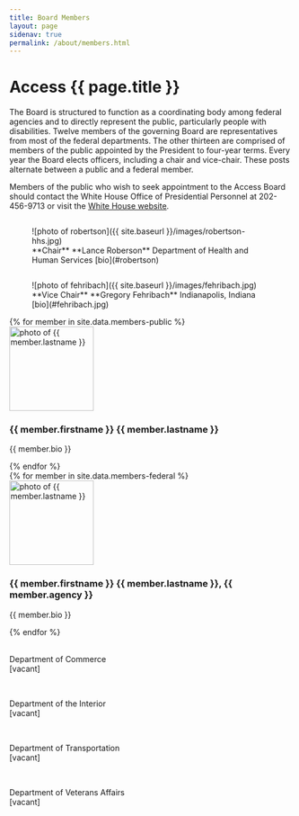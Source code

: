 ```yaml
---
title: Board Members
layout: page
sidenav: true
permalink: /about/members.html
---
```


# Access {{ page.title }}


The Board is structured to function as a coordinating body among federal agencies and to directly represent the public, particularly people with disabilities.  Twelve members of the governing Board are representatives from most of the federal departments.  The other thirteen are comprised of members of the public appointed by the President to four-year terms.  Every year the Board elects officers, including a chair and vice-chair.  These posts alternate between a public and a federal member.

Members of the public who wish to seek appointment to the Access Board should contact the White House Office of Presidential Personnel at 202-456-9713 or visit the [White House website](https://apply.whitehouse.gov).

<figure style="float:left">
    ![photo of robertson]({{ site.baseurl }}/images/robertson-hhs.jpg)
    <figcaption style="margin-left:auto; margin-right:right">
        **Chair**  
        **Lance Roberson**  
        Department of Health and Human Services  
        [bio](#robertson)
    </figcaption>
</figure>
<figure style="float:right">
    ![photo of fehribach]({{ site.baseurl }}/images/fehribach.jpg)
    <figcaption style="margin-left:auto; margin-right:right">
        **Vice Chair**  
        **Gregory Fehribach**  
        Indianapolis, Indiana  
        [bio](#fehribach.jpg)
    </figcaption>
</figure>
<section class="usa-graphic-list usa-section">
    <div class="grid-container maxw-desktop">
        {% for member in site.data.members-public %}
        <div class="usa-media-block tablet:grid-col" id="{{ member.lastname }}">
            <img src="{{ site.baseurl }}/images/{{ member.image-file }}"
                class="usa-media-block__img circle-15 border-2px" alt="photo of {{ member.lastname }}" width="150">
            <div class="usa-media-block__body">
                <h3 class="usa-graphic-list__heading">{{ member.firstname }} {{ member.lastname }}</h3>
                <p> {{ member.bio }} </p>
            </div>
        </div>
        {% endfor %}
    </div>
</section>
<section class="usa-graphic-list usa-section">
    <div class="grid-container maxw-desktop">
        {% for member in site.data.members-federal %}
        <div class="usa-media-block tablet:grid-col" id="{{ member.lastname }}">
            <img src="{{ site.baseurl }}/images/{{ member.image-file }}"
                class="usa-media-block__img circle-15 border-2px" alt="photo of {{ member.lastname }}" width="150">
            <div class="usa-media-block__body">
                <h3 class="usa-graphic-list__heading">{{ member.firstname }} {{ member.lastname }}, {{ member.agency }}</h3>
                <p> {{ member.bio }} </p>
            </div>
        </div>
        {% endfor %}
    </div>
</section>
<section class="usa-graphic-list usa-section">
    <div class="grid-container maxw-desktop">
        <div class="usa-media-block tablet:grid-col"> &nbsp; 
            <div class="usa-media-block__body">
                <p> Department of Commerce <br />
                    [vacant]
                </p>   
            </div>
        </div>
    </div>
</section>
<section class="usa-graphic-list usa-section">
    <div class="grid-container maxw-desktop">
        <div class="usa-media-block tablet:grid-col"> &nbsp; 
            <div class="usa-media-block__body">
                <p> Department of the Interior <br />
                    [vacant]
                </p>   
            </div>
        </div>
    </div>
</section>
<section class="usa-graphic-list usa-section">
    <div class="grid-container maxw-desktop">
        <div class="usa-media-block tablet:grid-col"> &nbsp; 
            <div class="usa-media-block__body">
                <p> Department of Transportation <br />
                    [vacant]
                </p>   
            </div>
        </div>
    </div>
</section>
<section class="usa-graphic-list usa-section">
    <div class="grid-container maxw-desktop">
        <div class="usa-media-block tablet:grid-col"> &nbsp; 
            <div class="usa-media-block__body">
                <p> Department of Veterans Affairs <br />
                    [vacant]
                </p>   
            </div>
        </div>
    </div>
</section>
